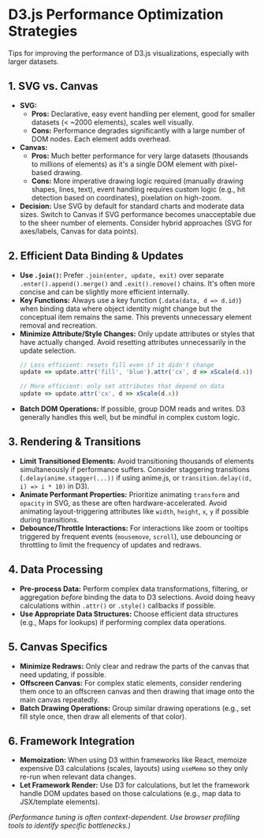 # D3.js Performance Optimization Strategies

Tips for improving the performance of D3.js visualizations, especially with larger datasets.

## 1. SVG vs. Canvas

*   **SVG:**
    *   **Pros:** Declarative, easy event handling per element, good for smaller datasets (< ~2000 elements), scales well visually.
    *   **Cons:** Performance degrades significantly with a large number of DOM nodes. Each element adds overhead.
*   **Canvas:**
    *   **Pros:** Much better performance for very large datasets (thousands to millions of elements) as it's a single DOM element with pixel-based drawing.
    *   **Cons:** More imperative drawing logic required (manually drawing shapes, lines, text), event handling requires custom logic (e.g., hit detection based on coordinates), pixelation on high-zoom.
*   **Decision:** Use SVG by default for standard charts and moderate data sizes. Switch to Canvas if SVG performance becomes unacceptable due to the sheer number of elements. Consider hybrid approaches (SVG for axes/labels, Canvas for data points).

## 2. Efficient Data Binding & Updates

*   **Use `.join()`:** Prefer `.join(enter, update, exit)` over separate `.enter().append().merge()` and `.exit().remove()` chains. It's often more concise and can be slightly more efficient internally.
*   **Key Functions:** Always use a key function (`.data(data, d => d.id)`) when binding data where object identity might change but the conceptual item remains the same. This prevents unnecessary element removal and recreation.
*   **Minimize Attribute/Style Changes:** Only update attributes or styles that have actually changed. Avoid resetting attributes unnecessarily in the update selection.
    ```javascript
    // Less efficient: resets fill even if it didn't change
    update => update.attr('fill', 'blue').attr('cx', d => xScale(d.x))

    // More efficient: only set attributes that depend on data
    update => update.attr('cx', d => xScale(d.x))
    ```
*   **Batch DOM Operations:** If possible, group DOM reads and writes. D3 generally handles this well, but be mindful in complex custom logic.

## 3. Rendering & Transitions

*   **Limit Transitioned Elements:** Avoid transitioning thousands of elements simultaneously if performance suffers. Consider staggering transitions (`.delay(anime.stagger(...))` if using anime.js, or `transition.delay((d, i) => i * 10)` in D3).
*   **Animate Performant Properties:** Prioritize animating `transform` and `opacity` in SVG, as these are often hardware-accelerated. Avoid animating layout-triggering attributes like `width`, `height`, `x`, `y` if possible during transitions.
*   **Debounce/Throttle Interactions:** For interactions like zoom or tooltips triggered by frequent events (`mousemove`, `scroll`), use debouncing or throttling to limit the frequency of updates and redraws.

## 4. Data Processing

*   **Pre-process Data:** Perform complex data transformations, filtering, or aggregation *before* binding the data to D3 selections. Avoid doing heavy calculations within `.attr()` or `.style()` callbacks if possible.
*   **Use Appropriate Data Structures:** Choose efficient data structures (e.g., Maps for lookups) if performing complex data operations.

## 5. Canvas Specifics

*   **Minimize Redraws:** Only clear and redraw the parts of the canvas that need updating, if possible.
*   **Offscreen Canvas:** For complex static elements, consider rendering them once to an offscreen canvas and then drawing that image onto the main canvas repeatedly.
*   **Batch Drawing Operations:** Group similar drawing operations (e.g., set fill style once, then draw all elements of that color).

## 6. Framework Integration

*   **Memoization:** When using D3 within frameworks like React, memoize expensive D3 calculations (scales, layouts) using `useMemo` so they only re-run when relevant data changes.
*   **Let Framework Render:** Use D3 for calculations, but let the framework handle DOM updates based on those calculations (e.g., map data to JSX/template elements).

*(Performance tuning is often context-dependent. Use browser profiling tools to identify specific bottlenecks.)*